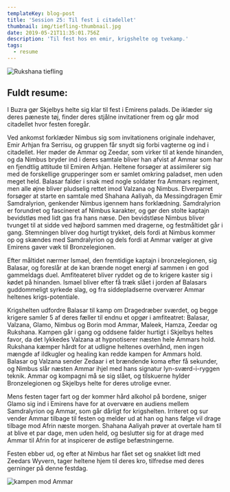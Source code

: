 ```yaml
---
templateKey: blog-post
title: 'Session 25: Til fest i citadellet'
thumbnail: img/tiefling-thumbnail.jpg
date: 2019-05-21T11:35:01.756Z
description: 'Til fest hos en emir, krigshelte og tvekamp.'
tags:
  - resume
---
```

![Rukshana tiefling](/img/tiefling.jpg)

## Fuldt resume:

I Buzra gør Skjelbys helte sig klar til fest i Emirens palads. De iklæder sig deres pæneste tøj, finder deres stjålne invitationer frem og går mod citadellet hvor festen foregår.

Ved ankomst forklæder Nimbus sig som invitationens originale indehaver, Emir Arhjan fra Serrisu, og gruppen får snydt sig forbi vagterne og ind i citadellet. Her møder de Ammar og Zeedar, som virker til at kende hinanden, og da Nimbus bryder ind i deres samtale bliver han afvist af Ammar som har en fjendtlig attitude til Emiren Arhjan. Heltene forsøger at assimilerer sig med de forskellige grupperinger som er samlet omkring paladset, men uden meget held. Balasar falder i snak med nogle soldater fra Ammars regiment, men alle øjne bliver pludselig rettet imod Valzana og Nimbus. Elverparret forsøger at starte en samtale med Shahana Aaliyah, da Messingdragen Emir Samdralyrion, genkender Nimbus igennem hans forklædning. Samdralyrion er forundret og fascineret af Nimbus karakter, og gør den stolte kaptajn bevidstløs med lidt gas fra hans næse. Den bevidstløse Nimbus bliver tvunget til at sidde ved højbord sammen med dragerne, og festmåltidet går i gang. Stemningen bliver dog hurtigt trykket, dels fordi at Nimbus kommer op og skændes med Samdralyrion og dels fordi at Ammar vælger at give Emirens gaver væk til Bronzelegionen.

Efter måltidet nærmer Ismael, den fremtidige kaptajn i bronzelegionen, sig Balasar, og foreslår at de kan brænde noget energi af sammen i en god gammeldags duel. Amfiteateret bliver ryddet og de to krigere kaster sig i kødet på hinanden. Ismael bliver efter få træk slået i jorden af Balasars guddommeligt syrkede slag, og fra siddepladserne overværer Ammar heltenes krigs-potentiale. 

Krigshelten udfordre Balasar til kamp om Dragedræber sværdet, og begge krigere samler 5 af deres fæller til endnu et opgør i amfiteatret: Balasar, Valzana, Glamo, Nimbus og Borin mod Ammar, Maleek, Hamza, Zeedar og Rukshana. Kampen går i gang og oddsene falder hurtigt i Skjelbys heltes favor, da det lykkedes Valzana at hypnotiserer næsten hele Ammars hold. Rukshana kæmper hårdt for at udligne heltenes overhånd, men ingen mængde af ildkugler og healing kan redde kampen for Ammars hold. Balasar og Valzana sender Zedaar i et brændende koma efter få sekunder, og Nimbus slår næsten Ammar ihjel med hans signatur lyn-sværd-i-ryggen teknik. Ammar og kompagni må se sig slået, og tilskuerne hylder Bronzelegionen og Skjelbys helte for deres utrolige evner.

Mens festen tager fart og der kommer hård alkohol på bordene, sniger Glamo sig ind i Emirens have for at overvære en audiens mellem Samdralyrion og Ammar, som går dårligt for krigshelten. Irriteret og sur vender Ammar tilbage til festen og melder ud at han og hans følge vil drage tilbage mod Afrin næste morgen. Shahana Aaliyah prøver at overtale ham til at blive et par dage, men uden held, og beslutter sig for at drage med Ammar til Afrin for at inspicerer de østlige befæstningerne.

Festen ebber ud, og efter at Nimbus har fået set og snakket lidt med Zeedars Wyvern, tager heltene hjem til deres kro, tilfredse med deres gerninger på denne festdag.

![kampen mod Ammar](/img/kamp-mod-ammar.jpg)
